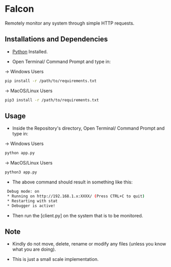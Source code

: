 # Falcon
Remotely monitor any system through simple HTTP requests.

## Installations and Dependencies

- [Python](https://www.python.org) Installed.

- Open Terminal/ Command Prompt and type in:

-> Windows Users

```bash
pip install -r /path/to/requirements.txt
```

-> MacOS/Linux Users

```bash
pip3 install -r /path/to/requirements.txt
```

## Usage

- Inside the Repository's directory, Open Terminal/ Command Prompt and type in:

-> Windows Users

```bash
python app.py
```

-> MacOS/Linux Users

```bash
python3 app.py
```

- The above command should result in something like this:
```bash
 Debug mode: on
 * Running on http://192.168.1.x:XXXX/ (Press CTRL+C to quit)
 * Restarting with stat
 * Debugger is active!
```

- Then run the [client.py] on the system that is to be monitored.

## Note

- Kindly do not move, delete, rename or modify any files (unless you know what you are doing).

- This is just a small scale implementation.
